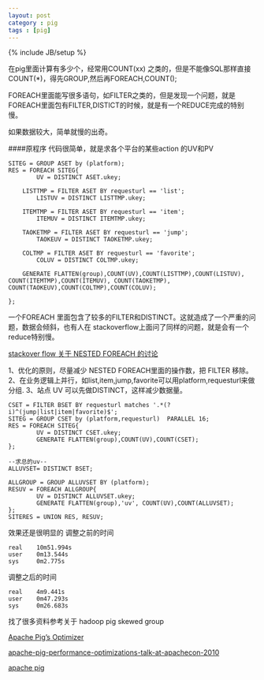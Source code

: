```yaml
---
layout: post
category : pig 
tags : [pig]
---
```

{% include JB/setup %}


在pig里面计算有多少个，经常用COUNT(xx) 之类的，但是不能像SQL那样直接COUNT(*)，得先GROUP,然后再FOREACH,COUNT();

FOREACH里面能写很多语句，如FILTER之类的，但是发现一个问题，就是FOREACH里面包有FILTER,DISTICT的时候，就是有一个REDUCE完成的特别慢。

如果数据较大，简单就慢的出奇。

####原程序
代码很简单，就是求各个平台的某些action 的UV和PV

    SITEG = GROUP ASET by (platform);
    RES = FOREACH SITEG{
            UV = DISTINCT ASET.ukey;  

        LISTTMP = FILTER ASET BY requesturl == 'list';
            LISTUV = DISTINCT LISTTMP.ukey;

        ITEMTMP = FILTER ASET BY requesturl == 'item';
            ITEMUV = DISTINCT ITEMTMP.ukey;

        TAOKETMP = FILTER ASET BY requesturl == 'jump';
            TAOKEUV = DISTINCT TAOKETMP.ukey;

        COLTMP = FILTER ASET BY requesturl == 'favorite';
            COLUV = DISTINCT COLTMP.ukey;

        GENERATE FLATTEN(group),COUNT(UV),COUNT(LISTTMP),COUNT(LISTUV), COUNT(ITEMTMP),COUNT(ITEMUV), COUNT(TAOKETMP), COUNT(TAOKEUV),COUNT(COLTMP),COUNT(COLUV); 

    };

一个FOREACH 里面包含了较多的FILTER和DISTINCT。这就造成了一个严重的问题，数据会倾斜，也有人在 stackoverflow上面问了同样的问题，就是会有一个reduce特别慢。

[stackover flow 关于 NESTED FOREACH 的讨论](http://stackoverflow.com/questions/10732456/how-to-optimize-a-group-by-statement-in-pig-latin 'NESTED FOREACH')

1、优化的原则，尽量减少 NESTED FOREACH里面的操作数，把 FILTER 移除。
2、在业务逻辑上并行，如list,item,jump,favorite可以用platform,requesturl来做分组.
3、站点 UV 可以先做DISTINCT，这样减少数据量。


    CSET = FILTER BSET BY requesturl matches '.*(?i)^(jump|list|item|favorite)$';
    SITEG = GROUP CSET by (platform,requesturl)  PARALLEL 16;
    RES = FOREACH SITEG{
            UV = DISTINCT CSET.ukey;  
            GENERATE FLATTEN(group),COUNT(UV),COUNT(CSET); 
    };

    --求总的uv--
    ALLUVSET= DISTINCT BSET;

    ALLGROUP = GROUP ALLUVSET BY (platform);
    RESUV = FOREACH ALLGROUP{
            UV = DISTINCT ALLUVSET.ukey;
            GENERATE FLATTEN(group),'uv', COUNT(UV),COUNT(ALLUVSET);
    };
    SITERES = UNION RES, RESUV; 

效果还是很明显的
调整之前的时间

    real    10m51.994s
    user    0m13.544s
    sys     0m2.775s

调整之后的时间

    real    4m9.441s
    user    0m47.293s
    sys     0m26.683s



找了很多资料参考关于 hadoop pig skewed group

[Apache Pig’s Optimizer](ftp://ftp.research.microsoft.com/pub/debull/A13mar/gates.pdf 'apache pig 优化')

[apache-pig-performance-optimizations-talk-at-apachecon-2010](http://www.slideshare.net/thejasmn/apache-pig-performance-optimizations-talk-at-apachecon-2010 '')

[apache pig](http://pig.apache.org/docs/r0.9.1/perf.html '')
